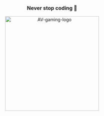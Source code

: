 <h3 align="center">Never stop coding 🔭</h3>
<p align="center">
 <img width="300" src="https://i.ibb.co/m91rVX0/AV-gaming-logo.png" alt="AV-gaming-logo" border="0">
</p>

<!--
**lucasbrsa/lucasbrsa** is a ✨ _special_ ✨ repository because its `README.md` (this file) appears on your GitHub profile.

Here are some ideas to get you started:

- 🔭 I’m currently working on ...
- 🌱 I’m currently learning ...
- 👯 I’m looking to collaborate on ...
- 🤔 I’m looking for help with ...
- 💬 Ask me about ...
- 📫 How to reach me: ...
- 😄 Pronouns: ...
- ⚡ Fun fact: ...
-->
